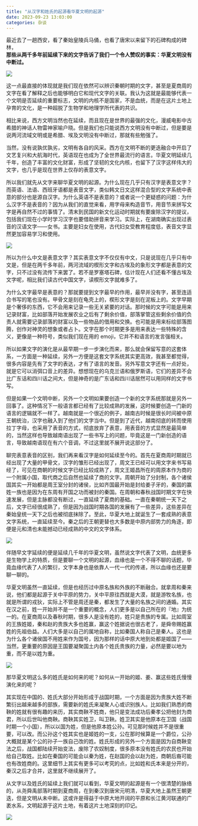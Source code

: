 ```yaml
---
title: "从汉字和姓氏的起源看华夏文明的起源"
date: 2023-09-23 13:03:00
categories: 杂谈
---
```


最近去了一趟西安，看了秦始皇陵兵马俑，也看了唐宋以来留下的石碑构成的碑林，  
**那些从两千多年前延续下来的文字告诉了我们一个令人赞叹的事实：华夏文明没有中断过。**

![](3e1225a06fee244e18e59f2e6afedeab.png)

这一点最直接的体现就是我们现在依然可以辨识秦朝时期的文字，甚至是夏商周的文字在看了解释之后也能够明白它和现代文字的关联。我认为这就是最能够代表一个文明是否延续的重要标志，文明的内核不是国家，不是血统，而是在这片土地上孕育的文化，是一种超脱了生物学和地理学所代表的共识。

相比来说，西方文明当然也在延续，而且现在是世界的最强的文化，漫威电影中古希腊的神话人物雷神家喻户晓。但是我们也只能说西方文明没有中断过，但是要是说两河流域文明或是希腊、埃及文明没有中断过，那就有些勉强了。

当然，没有说孰优孰劣，文明有各自的风采。西方在文明不断的更迭融合中开启了文艺复兴和大航海时代，英语现在也成为了全世界最流行的语言。华夏文明延续几千年，创造了丰富的文化财富，形成了坚韧的文化内核，也留下了汉字这样伟大的文字，也几乎是现在世界上仅存的表意文字。

所以我们就先从文字来聊华夏文明的起源。为什么现在几乎只有汉字是表意文字？而英语、法语、西班牙语都是表音文字，类似韩文日文这样混合型的文字系统中表意的部分也是源自汉字。为什么英语不是表意的？或者说一个更疑惑的问题：为什么汉字不是表音的？因为从我们的直觉来看，用字母来构造音节，用音节来拼写文字是再自然不过的事情了。清末到民国的新文化运动时期就有要废除汉字的提议，包括我们现在小学时学习汉字也要借助拼音来学习。实际上，在湖南确实出现过表音的汉语文字——女书。主要是妇女在使用，古代妇女受教育程度低，表音文字显然更加容易学习和使用。

![](9f9018c9e60ccb6531f05b57b5c1fed6.jpeg)

所以为什么中文是表意文字？其实表意文字不仅仅有中文，只是说现在几乎只有中文是，但是在两千多年前，两河流域的楔形文字和古埃及的象形文字都是表意的文字，只不过没有流传下来罢了。若不是罗塞塔石碑，估计现在人们还看不懂古埃及文字呢，相比我们读古代中国文字，读楔形文字就难多了。

为什么文字最早是表意的？那就要提到文字最早的作用，最早并没有字，甚至连适合书写的笔也没有。甲骨文是刻在龟壳上的，楔形文字是刻在泥板上的。文字早期是个奢侈的东西，它不会用来记录一些无关紧要的对话。那时候的文字可能是用来记录财富，比如部落开始发展农业之后有了剩余价值，部落掌管这些剩余价值的负责人就需要记录部落的财富以及一些物品的借用和交换。也可能是用来标绘部落图腾，创作对神灵的想象或者占卜。文字在那个时期更多是用来表达一些特殊的含义，更像是一种符号，类似我们现在用的 emoji，它并不和语言的发言强相关。

所以如果文字的演化是从最早期一步一步演化而来，那么就会保留写意的这套体系，一方面是一种延续，另外一方便是这套文字系统其实更高效，我甚至都觉得，很多内容是先有了文字的表达，才有了语言的发音。另外写意文字还有一点好处，就是它可以消弭口音上的差异。想想现在的乌克兰语和俄罗斯语，它们的差异不会比广东话和四川话之间大，但是神奇的是广东话和四川话居然可以用同样的文字书写。

但是如果一个文明中断，另外一个文明如果要创造一个新的文字系统那就是另外一回事了。这种情况下一般语言都已经有了比较成熟的发展，这时候要创造一门新的语言的逻辑就不一样了。越南就是一个很近的例子，越南古时候是很长时间被中原王朝统治，汉字也融入到了他们的文字当中。但是到了近代，越南彻底的转而使用拉丁字母，也采用了表音的方式，彻底放弃了表意，用表音的方式显然是最简单的，当然这样也导致越南语出现了一些书写上的问题，毕竟这是一门新创造的语言，导致越南语现在有六个音调，不过这里就不展开说这部分了。

聊完表意表音的区别，我们再来看汉字是如何延续至今的。首先在夏商周时期就已经出现了大量的甲骨文，汉字的雏形已经出现了，周文王已经可以用文字来书写易经了，可见在商朝的时候文字已经比较成熟了，周文王姬昌所在的周原本作为商的一个附属小国，取代商之后自然也延续了商的文字。周朝开始了分封制，各个诸侯国其实一开始都是周王室分封的诸侯，比如齐国最开始是封给姜子牙的，秦国的赢姓一族也是因为在东周有开国之功而被封的秦国。在周朝和春秋战国时期文字在快速发展，但是主脉都没有断过，一直延续了夏商的基础。一直在秦朝统一天下之后，文字已经很成熟了，但是因为战国时期各国的发展有了一些差异，这些差异在秦始皇统一天下之后也被彻底抹除了。至此，华夏大地上就诞生了一套成熟的表意文字系统，一直延续至今。秦之后的王朝更替也大多数是中原内部势力的角逐，即便是元和清也未能撼动已经成熟的中文的文字体系。

![](30bcb2af684c1ea151c1abf1de8addd8.png)

伴随早文字延续的便是延续几千年的华夏文明，虽然说文字代表了文明，血统更多是生物学上的特质，但是要聊一个文明的起源，血缘也是一个不得不聊的话题，毕竟血缘代表了人的繁衍，文字本身也是依靠人一代一代的传递，所以血缘也还是要聊一聊的。

华夏文明虽然一直延续，但是也经历过中原名族和外族的不断融合。就拿周和秦来说，他们都是起源于关中平原的势力，关中平原往西就是大漠，就是游牧名族，也就是所谓的戎狄，实际上不管是周还是秦，都发生了大量的名族之间的通婚。其实在汉之前，姓一开始并不是一个重要的概念，人们更多是以自己所在的『地』为统一的。在夏商周以及春秋时期，很多人是没有姓的，姓只是贵族的专属。比如周室的王族姓姬，秦和赵的贵族大多也姓赢，赢这个姓据说也很古老了，是舜帝赐姓赢姓的先祖伯益。人们大多是以自己的属地自称，比如秦国人称自己是秦人。这也是为什么各个诸侯国不用姓来作为国号，因为那样的话中原大地到处都是姬国了——当然，更重要的原因是王国要凝聚国土内各个姓氏贵族的力量，必然是要以地为重，而不是以姓为重。

![](ad0e04d505cf3c2d772255eee23c7832.png)

那华夏文明这么多的姓氏是如何来的呢？如何从一开始的姬、姜、赢这些姓氏慢慢演化来的呢？

其实现在中国的、姓氏大部分开始形成于战国时期，一个方面是因为贵族大姓不断繁衍出越来越多的部族，需要新的姓氏来凝聚人心或识别族人。比如我们熟悉的商鞅的姓就有很有趣的来历，其实商鞅不姓商，他只是变法成功后秦孝公把他封为商君，所以后世叫他商鞅。商鞅其实姓卫，叫卫鞅。姓卫其实是他原本在卫国（战国时期一个小国），所以以国为姓，但是他原本姓公孙。可见那时候姓并不是很重要，可以改。而公孙这个姓其实也是姬姓的一支，公在那时候算是一个爵位，公孙大概就是某个公的孙子一族自己改的姓。姓氏形成的另外一个方面是因为自商鞅变法之后，战国都陆续开始变法，废除了农奴制度，很多原本没有姓氏的农民也开始给自己取姓。比如在秦国的可能会以秦为姓，在赵国的会以赵为姓，商朝后裔可能也有改姓商的。这里细节上其实有更多可以考究的点，比如姓和氏本来是分开的，秦汉之后才合并，这里就不继续展开了。

从文字以及姓氏的延续上我们就可以看到，华夏文明的起源是有一个很清楚的脉络的，从尧舜禹部落时期到夏商周，在到秦汉到唐宋元明清，华夏大地上虽然王朝更迭，但是文明从未中断。这或许是得益于中原大地开阔的平原和长江黄河联通的广袤水系，文明起源于这片土地，有着这片土地深刻的印记。

![](5deb04b6c3c6169696b0b91eb0fd3da6.png)
